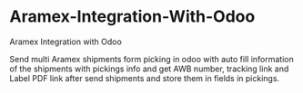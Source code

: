 # Aramex-Integration-With-Odoo
Aramex Integration with Odoo

Send multi Aramex shipments form picking in odoo with auto fill information of the shipments with pickings info and get AWB number, tracking link and Label PDF link after send shipments and store them in fields in pickings.
